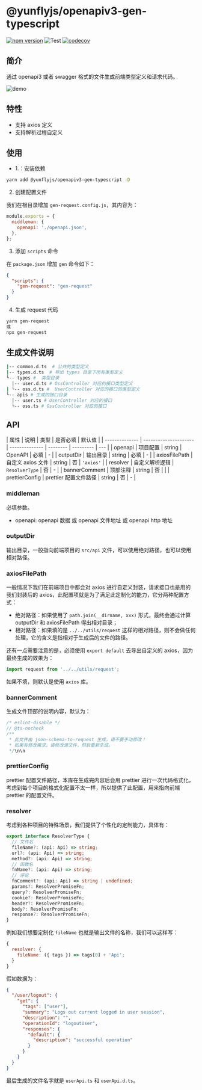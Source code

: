 # @yunflyjs/openapiv3-gen-typescript

[![npm version](https://img.shields.io/npm/v/openapiv3-gen-typescript.svg)](https://www.npmjs.com/package/openapiv3-gen-typescript) ![Test](https://github.com/yunke-yunfly/openapiv3-gen-typescript/workflows/Test/badge.svg) [![codecov](https://codecov.io/gh/yunke-yunfly/openapiv3-gen-typescript/branch/master/graph/badge.svg)](https://app.codecov.io/gh/yunke-yunfly/openapiv3-gen-typescript)

## 简介

通过 openapi3 或者 swagger 格式的文件生成前端类型定义和请求代码。

![demo](https://yunke-oss.oss-cn-hangzhou.aliyuncs.com/bff-basis-fe-sites/imgs/2021/09/28/1632822472211-0-request-gen.gif)

## 特性

- 支持 axios 定义
- 支持解析过程自定义

## 使用

- 1.：安装依赖

```bash
yarn add @yunflyjs/openapiv3-gen-typescript -D
```

2. 创建配置文件

我们在根目录增加 `gen-request.config.js`，其内容为：

```js
module.exports = {
  middleman: {
    openapi: './openapi.json',
  },
};
```

3. 添加 `scripts` 命令

在 `package.json` 增加 `gen` 命令如下：

```json
{
  "scripts": {
    "gen-request": "gen-request"
  }
}
```

4. 生成 request 代码

```js
yarn gen-request
或
npx gen-request
```

## 生成文件说明

```bash
|-- common.d.ts  # 公共的类型定义
|-- types.d.ts  # 导出 types 目录下所有类型定义
└-- types #  类型目录
  |-- user.d.ts # OssController 对应的接口类型定义
| └-- oss.d.ts #  UserController 对应的接口的类型定义
└-- apis # 生成的接口目录
  |-- user.ts # UserController 对应的接口
  └-- oss.ts # OssController 对应的接口
```

## API

| 属性           | 说明                  | 类型           | 是否必填 | 默认值    |
| -------------- | --------------------- | -------------- | -------- | --------- | --- |
| openapi        | 项目配置              | string         | OpenAPI  | 必填      | -   |
| outputDir      | 输出目录              | string         | 必填     | -         |
| axiosFilePath  | 自定义 axios 文件     | string         | 否       | `'axios'` |
| resolver       | 自定义解析逻辑        | `ResolverType` | 否       | -         |
| bannerComment  | 顶部注释              | string         | 否       |           |
| prettierConfig | prettier 配置文件路径 | string         | 否       | -         |

### middleman

必填参数。

- openapi: openapi 数据 或 openapi 文件地址 或 openapi http 地址

### outputDir

输出目录，一般指向前端项目的 `src/api` 文件，可以使用绝对路径，也可以使用相对路径。

### axiosFilePath

一般情况下我们在前端项目中都会对 axios 进行自定义封装，请求接口也是用的我们封装后的 axios，此配置项就是为了满足此定制化的能力，它分两种配置方式：

- 绝对路径：如果使用了 `path.join(__dirname, xxx)` 形式，最终会通过计算 outputDir 和 axiosFilePath 得出相对目录；
- 相对路径：如果填的是 `../../utils/request` 这样的相对路径，则不会做任何处理，它的含义是指相对于生成后的文件的路径。

还有一点需要注意的是，必须使用 `export default` 去导出自定义的 axios，因为最终生成的效果为：

```js
import request from '../../utils/request';
```

如果不填，则默认是使用 `axios` 库。

### bannerComment

生成文件顶部的说明内容，默认为：

```js
/* eslint-disable */
// @ts-nocheck
/**
 * 此文件由 json-schema-to-request 生成，请不要手动修改！
 * 如果有修改需求，请修改源文件，然后重新生成。
 */\n\n
```

### prettierConfig

prettier 配置文件路径，本库在生成完内容后会用 prettier 进行一次代码格式化，考虑到每个项目的格式化配置不太一样，所以提供了此配置，用来指向前端 prettier 的配置文件。

### resolver

考虑到各种项目的特殊场景，我们提供了个性化的定制能力，具体有：

```ts
export interface ResolverType {
  // 文件名
  fileName?: (api: Api) => string;
  url?: (api: Api) => string;
  method?: (api: Api) => string;
  // 函数名
  fnName?: (api: Api) => string;
  // 评论
  fnComment?: (api: Api) => string | undefined;
  params?: ResolverPromiseFn;
  query?: ResolverPromiseFn;
  cookie?: ResolverPromiseFn;
  header?: ResolverPromiseFn;
  body?: ResolverPromiseFn;
  response?: ResolverPromiseFn;
}
```

例如我们想要定制化 `fileName` 也就是输出文件的名称，我们可以这样写：

```js
{
  resolver: {
    fileName: ({ tags }) => tags[0] + 'Api';
  }
}
```

假如数据为：

```json
{
  "/user/logout": {
    "get": {
      "tags": ["user"],
      "summary": "Logs out current logged in user session",
      "description": "",
      "operationId": "logoutUser",
      "responses": {
        "default": {
          "description": "successful operation"
        }
      }
    }
  }
}
```

最后生成的文件名字就是 `userApi.ts` 和 `userApi.d.ts`。
